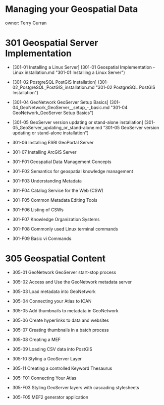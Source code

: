Managing your Geospatial Data
===================================

owner: Terry Curran

301 Geospatial Server Implementation
==
- [301-01 Installing a Linux Server] (301-01 Geospatial Implementation -Linux installation.md "301-01 Installing a Linux Server")
- [301-02 PostgreSQL PostGIS Installation] (301-02_PostgreSQL_PostGIS_installation.md "301-02 PostgreSQL PostGIS Installation")
- [301-04 GeoNetwork GeoServer Setup Basics] (301-04_GeoNetwork_GeoServer__setup_-_basic.md  "301-04 GeoNetwork_GeoServer Setup Basics")
- [301-05 GeoServer version updating or stand-alone installation] (301-05_GeoServer_updating_or_stand-alone.md "301-05 GeoServer version updating or stand-alone installation")
- 301-06 Installing ESRI GeoPortal Server
- 301-07 Installing ArcGIS Server

 
- 301-F01 Geospatial Data Management Concepts
- 301-F02 Semantics for geospatial knowledge management
- 301-F03 Understanding Metadata
- 301-F04 Catalog Service for the Web (CSW)
- 301-F05 Common Metadata Editing Tools
- 301-F06 Listing of CSWs 
- 301-F07 Knowledge Organization Systems
- 301-F08 Commonly used Linux terminal commands
- 301-F09 Basic vi Commands

305 Geospatial Content
==
- 305-01 GeoNetwork GeoServer start-stop process
- 305-02 Access and Use the GeoNetwork metadata server
- 305-03 Load metadata into GeoNetwork
- 305-04 Connecting your Atlas to ICAN
- 305-05 Add thumbnails to metadata in GeoNetwork
- 305-06 Create hyperlinks to data and websites
- 305-07 Creating thumbnails in a batch process
- 305-08 Creating a MEF
- 305-09 Loading CSV data into PostGIS
- 305-10 Styling a GeoServer Layer
- 305-11 Creating a controlled Keyword Thesaurus

- 305-F01 Connecting Your Atlas
- 305-F03 Styling GeoServer layers with cascading stylesheets
- 305-F05 MEF2 generator application
